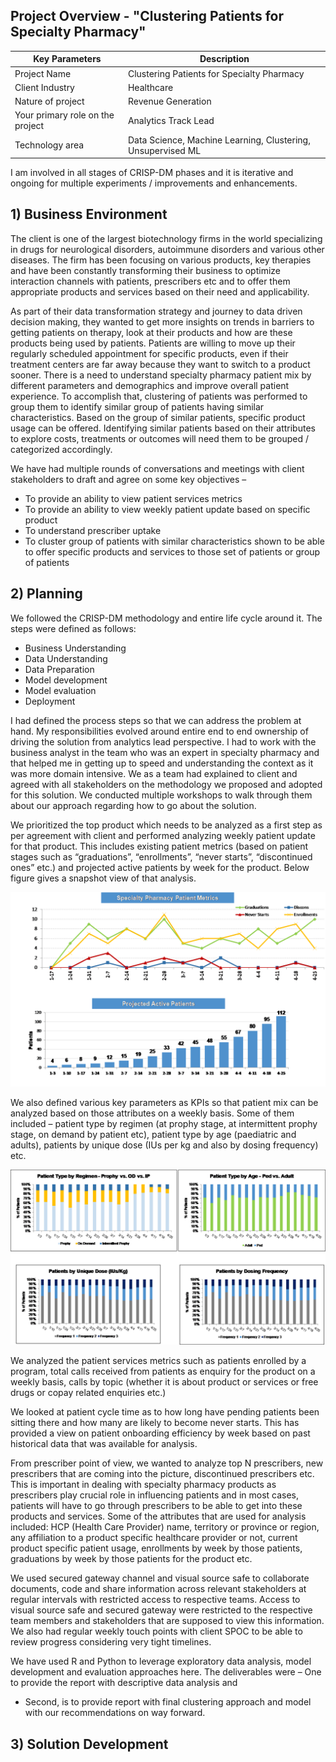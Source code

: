 ## Project Overview - "Clustering Patients for Specialty Pharmacy"

Key Parameters | Description
---------------|------------------
Project Name   | Clustering Patients for Specialty Pharmacy
Client Industry| Healthcare
Nature of project| Revenue Generation
Your primary role on the project| Analytics Track Lead
Technology area | Data Science, Machine Learning, Clustering, Unsupervised ML

I am involved in all stages of CRISP-DM phases and it is iterative and ongoing for multiple experiments / improvements and enhancements.

## 1) Business Environment

The client is one of the largest biotechnology firms in the world specializing in drugs for neurological disorders, autoimmune disorders and various other diseases. The firm has been focusing on various products, key therapies and have been constantly transforming their business to optimize interaction channels with patients, prescribers etc and to offer them appropriate products and services based on their need and applicability. 

As part of their data transformation strategy and journey to data driven decision making, they wanted to get more insights on trends in barriers to getting patients on therapy, look at their products and how are these products being used by patients. Patients are willing to move up their regularly scheduled appointment for specific products, even if their treatment centers are far away because they want to switch to a product sooner.  There is a need to understand specialty pharmacy patient mix by different parameters and demographics and improve overall patient experience. To accomplish that, clustering of patients was performed to group them to identify similar group of patients having similar characteristics.  Based on the group of similar patients, specific product usage can be offered. Identifying similar patients based on their attributes to explore costs, treatments or outcomes will need them to be grouped / categorized accordingly.

We have had multiple rounds of conversations and meetings with client stakeholders to draft and agree on some key objectives –
- To provide an ability to view patient services metrics
- To provide an ability to view weekly patient update based on specific product
- To understand prescriber uptake
- To cluster group of patients with similar characteristics shown to be able to offer specific products and services to those set of patients or group of patients

## 2) Planning

We followed the CRISP-DM methodology and entire life cycle around it. The steps were defined as follows: 
- Business Understanding 
- Data Understanding
- Data Preparation
- Model development
- Model evaluation
- Deployment

I had defined the process steps so that we can address the problem at hand. My responsibilities evolved around entire end to end ownership of driving the solution from analytics lead perspective. I had to work with the business analyst in the team who was an expert in specialty pharmacy and that helped me in getting up to speed and understanding the context as it was more domain intensive. We as a team had explained to client and agreed with all stakeholders on the methodology we proposed and adopted for this solution. We conducted multiple workshops to walk through them about our approach regarding how to go about the solution. 

We prioritized the top product which needs to be analyzed as a first step as per agreement with client and performed analyzing weekly patient update for that product. This includes existing patient metrics (based on patient stages such as “graduations”, “enrollments”, “never starts”, “discontinued ones” etc.) and projected active patients by week for the product. Below figure gives a snapshot view of that analysis.

![Image25](/images/Image25.png)

We also defined various key parameters as KPIs so that patient mix can be analyzed based on those attributes on a weekly basis. Some of them included – patient type by regimen (at prophy stage, at intermittent prophy stage, on demand by patient etc), patient type by age (paediatric and adults), patients by unique dose (IUs per kg and also by dosing frequency) etc.

![Image26](/images/Image26.png)

We analyzed the patient services metrics such as patients enrolled by a program, total calls received from patients as enquiry for the product on a weekly basis, calls by topic (whether it is about product or services or free drugs or copay related enquiries etc.)

We looked at patient cycle time as to how long have pending patients been sitting there and how many are likely to become never starts. This has provided a view on patient onboarding efficiency by week based on past historical data that was available for analysis.

From prescriber point of view, we wanted to analyze top N prescribers, new prescribers that are coming into the picture, discontinued prescribers etc. This is important in dealing with specialty pharmacy products as prescribers play crucial role in influencing patients and in most cases, patients will have to go through prescribers to be able to get into these products and services. Some of the attributes that are used for analysis included: HCP (Health Care Provider) name, territory or province or region, any affiliation to a product specific healthcare provider or not, current product specific patient usage, enrollments by week by those patients, graduations by week by those patients for the product etc.

We used secured gateway channel and visual source safe to collaborate documents, code and share information across relevant stakeholders at regular intervals with restricted access to respective teams. Access to visual source safe and secured gateway were restricted to the respective team members and stakeholders that are supposed to view this information. We also had regular weekly touch points with client SPOC to be able to review progress considering very tight timelines. 

We have used R and Python to leverage exploratory data analysis, model development and evaluation approaches here. The deliverables were 
– One to provide the report with descriptive data analysis and 
- Second, is to provide report with final clustering approach and model with our recommendations on way forward.

## 3) Solution Development



